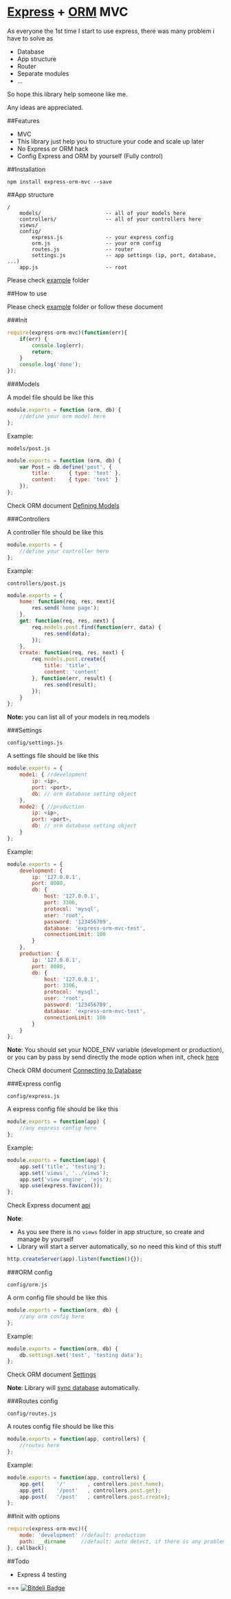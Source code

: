 [Express](https://github.com/visionmedia/express) + [ORM](https://github.com/dresende/node-orm2) MVC
===============
As everyone the 1st time I start to use express, there was many problem i have to solve as

* Database
* App structure
* Router
* Separate modules
* ...

So hope this library help someone like me.

Any ideas are appreciated.

##Features

* MVC
* This library just help you to structure your code and scale up later
* No Express or ORM hack
* Config Express and ORM by yourself (Fully control)

##Installation

	npm install express-orm-mvc --save
	
##App structure

	/
		models/						-- all of your models here
		controllers/				-- all of your controllers here
		views/
		config/
			express.js				-- your express config
			orm.js					-- your orm config
			routes.js				-- router
			settings.js				-- app settings (ip, port, database, ...)
		app.js						-- root
		
Please check [example](example) folder

##How to use

Please check [example](example) folder or follow these document

###Init

```js
require(express-orm-mvc)(function(err){
	if(err) {
		console.log(err);
		return;
	}
	console.log('done');
});
```

###Models

A model file should be like this

```js
module.exports = function (orm, db) {
    //define your orm model here
};	
```

Example:

	models/post.js
	
```js
module.exports = function (orm, db) {
	var Post = db.define('post', {
		title:      { type: 'text' },
		content:    { type: 'text' }
    });
};
```

Check ORM document [Defining Models](https://github.com/dresende/node-orm2/wiki/Defining-Models)

###Controllers

A controller file should be like this

```js
module.exports = {
    //define your controller here
};
```

Example:

	controllers/post.js
	
```js
module.exports = {
	home: function(req, res, next){
		res.send('home page');
	},
    get: function(req, res, next) {
        req.models.post.find(function(err, data) {
            res.send(data);
        });
    },
    create: function(req, res, next) {
        req.models.post.create({
            title: 'title',
            content: 'content'
        }, function(err, result) {
            res.send(result);
        });
    }
};
```
**Note:** you can list all of your models in req.models

###Settings

	config/settings.js
	
A settings file should be like this

```js
module.exports = {
    mode1: { //development
        ip: <ip>,
        port: <port>,
        db: // orm database setting object
    },
    mode2: { //production
        ip: <ip>,
        port: <port>,
        db: // orm database setting object
    }
};
```

Example:

```js
module.exports = {
    development: {
        ip: '127.0.0.1',
        port: 8080,
        db: {
            host: '127.0.0.1',
            port: 3306,
            protocol: 'mysql',
            user: 'root',
            password: '123456789',
            database: 'express-orm-mvc-test',
            connectionLimit: 100
        }
    },
    production: {
        ip: '127.0.0.1',
        port: 8080,
        db: {
            host: '127.0.0.1',
            port: 3306,
            protocol: 'mysql',
            user: 'root',
            password: '123456789',
            database: 'express-orm-mvc-test',
            connectionLimit: 100
        }
    }
};
```

**Note**: You should set your NODE_ENV variable (development or production), or you can by pass by send directly the mode option when init, check [here](#init-with-options)

Check ORM document [Connecting to Database](https://github.com/dresende/node-orm2/wiki/Connecting-to-Database)

###Express config
	
	config/express.js
	
A express config file should be like this

```js
module.exports = function(app) {
    //any express config here
};
```

Example:

```js
module.exports = function(app) {
    app.set('title', 'testing');    	
    app.set('views', '../views');
	app.set('view engine', 'ejs');
    app.use(express.favicon());
};
```

Check Express document [api](http://expressjs.com/api.html)

**Note**:

* As you see there is no ```views``` folder in app structure, so create and manage by yourself
* Library will start a server automatically, so no need this kind of this stuff

```js
http.createServer(app).listen(function(){});
```

###ORM config

	config/orm.js
	
A orm config file should be like this

```js
module.exports = function(orm, db) {
    //any orm config here
};
```

Example:

```js
module.exports = function(orm, db) {
    db.settings.set('test', 'testing data');
};
```

Check ORM document [Settings](https://github.com/dresende/node-orm2/wiki/Settings)

**Note**: Library will [sync database](https://github.com/dresende/node-orm2/wiki/Synching-and-Dropping-Models#wiki-synching) automatically.

###Routes config

	config/routes.js
	
A routes config file should be like this

```js
module.exports = function(app, controllers) {
	//routes here
};
```

Example:

```js
module.exports = function(app, controllers) {
    app.get(    '/'       , controllers.post.home);
    app.get(    '/post'   , controllers.post.get);
    app.post(   '/post'   , controllers.post.create);
};
```

##Init with options

```js
require(express-orm-mvc)({
	mode: 'development'	//default: production
	path: __dirname		//default: auto detect, if there is any problem pls set path = __dirname
}, callback);
```

##Todo

* Express 4 testing

===
[![Bitdeli Badge](https://d2weczhvl823v0.cloudfront.net/ddo/express-orm-mvc/trend.png)](https://bitdeli.com/free "Bitdeli Badge")